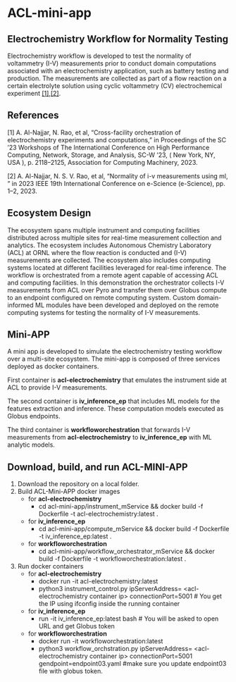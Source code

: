 # ACL-mini-app

## Electrochemistry Workflow for Normality Testing 
Electrochemistry workflow is developed to test the normality of voltammetry (I-V)
measurements prior to conduct domain computations associated with an electrochemistry
application, such as battery testing and production.
The measurements are collected as part of a flow reaction on a certain electrolyte
solution using cyclic voltammetry (CV) electrochemical experiment [[1]](#1),[[2]](#2).

## References
<a id="1">[1]</a> 
A. Al-Najjar, N. Rao, et al, “Cross-facility orchestration of electrochemistry
experiments and computations,” in Proceedings of the SC ’23 Workshops of The
International Conference on High Performance Computing, Network, Storage,
and Analysis, SC-W ’23, ( New York, NY, USA ), p. 2118–2125,
Association for Computing Machinery, 2023.

<a id="2">[2]</a>
A. Al-Najjar, N. S. V. Rao, et al, “Normality of i-v measurements using ml,
” in 2023 IEEE 19th International Conference on e-Science (e-Science),
pp. 1–2, 2023.



## Ecosystem Design
The ecosystem spans multiple instrument and computing facilities distributed across multiple sites for real-time measurement collection and analytics.
The ecosystem includes Autonomous Chemistry Laboratory (ACL) at ORNL
where the flow reaction is conducted and (I-V) measurements are collected.
The ecosystem also includes computing systems located at different facilities leveraged for real-time inference.
The workflow is orchestrated from a remote agent capable of accessing ACL and computing facilities. 
In this demonstration the orchestrator collects I-V measurements from ACL over Pyro 
and transfer them over Globus compute to an endpoint configured on remote computing system. 
Custom domain-informed ML modules have been developed and deployed on the remote computing
systems for testing the normality of I-V measurements.

## Mini-APP

 A mini app is developed to simulate the electrochemistry testing workflow over a multi-site ecosystem.
 The mini-app is composed of three services deployed as docker containers. 
 
First container is __acl-electrochemistry__ that emulates the instrument side at ACL 
 to provide I-V measurements.

The second container is __iv_inference_ep__ that includes ML models for the features extraction and inference. These computation models executed as Globus endpoints. 

The third container is __workfloworchestration__ that forwards I-V measurements from __acl-electrochemistry__ to __iv_inference_ep__ with ML analytic models.


## Download, build, and run ACL-MINI-APP

1. Download the repository on a local folder.
2. Build ACL-Mini-APP docker images
   - for __acl-electrochemistry__
     - cd acl-mini-app/instrument_mService && docker build -f Dockerfile -t acl-electrochemistry:latest .
   - for __iv_inference_ep__
     - cd acl-mini-app/compute_mService && docker build -f Dockerfile -t iv_inference_ep:latest .
   - for __workfloworchestration__
     - cd acl-mini-app/workflow_orchestrator_mService && docker build -f Dockerfile -t workfloworchestration:latest .
3. Run docker containers
    - for __acl-electrochemistry__
      - docker run -it acl-electrochemistry:latest
      - python3 instrument_control.py ipServerAddress= \<acl-electrochemistry container ip\> connectionPort=5001 # You get the IP using ifconfig inside the running container
    - for __iv_inference_ep__
      - run -it iv_inference_ep:latest bash  # You will be asked to open URL and get Globus token
    - for __workfloworchestration__
      - docker run -it workfloworchestration:latest
      - python3 workflow_orchstration.py ipServerAddress= \<acl-electrochemistry container ip\> connectionPort=5001 gendpoint=endpoint03.yaml #make sure you update endpoint03 file with globus token.



